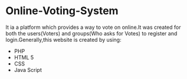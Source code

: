 # Online-Voting-System
It ia a platform which provides a way to vote on online.It was created for both the users(Voters)  and groups(Who asks for Votes) to register and login.Generally,this website is created by using:
<br><ul>
  <li>PHP</li>
<li>HTML 5</li>
<li>CSS</li>

<li>Java Script</li>
</ul>
